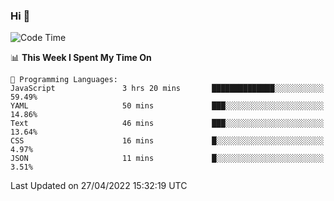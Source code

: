 ### Hi 👋

<!--START_SECTION:waka-->
![Code Time](http://img.shields.io/badge/Code%20Time-66%20hrs%2047%20mins-blue)

📊 **This Week I Spent My Time On** 

```text
💬 Programming Languages: 
JavaScript               3 hrs 20 mins       ██████████████░░░░░░░░░░░   59.49% 
YAML                     50 mins             ███░░░░░░░░░░░░░░░░░░░░░░   14.86% 
Text                     46 mins             ███░░░░░░░░░░░░░░░░░░░░░░   13.64% 
CSS                      16 mins             █░░░░░░░░░░░░░░░░░░░░░░░░   4.97% 
JSON                     11 mins             █░░░░░░░░░░░░░░░░░░░░░░░░   3.51%

```


 Last Updated on 27/04/2022 15:32:19 UTC
<!--END_SECTION:waka-->

